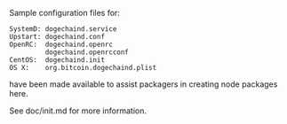 Sample configuration files for:
```
SystemD: dogechaind.service
Upstart: dogechaind.conf
OpenRC:  dogechaind.openrc
         dogechaind.openrcconf
CentOS:  dogechaind.init
OS X:    org.bitcoin.dogechaind.plist
```
have been made available to assist packagers in creating node packages here.

See doc/init.md for more information.
